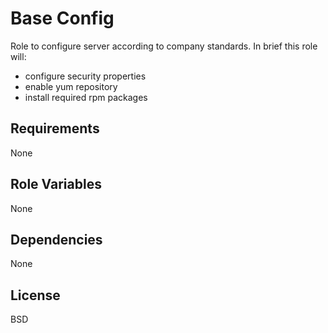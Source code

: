 Base Config
=========

Role to configure server according to company standards.
In brief this role will:

- configure security properties
- enable yum repository
- install required rpm packages

Requirements
------------

None

Role Variables
--------------

None

Dependencies
------------

None


License
-------

BSD
